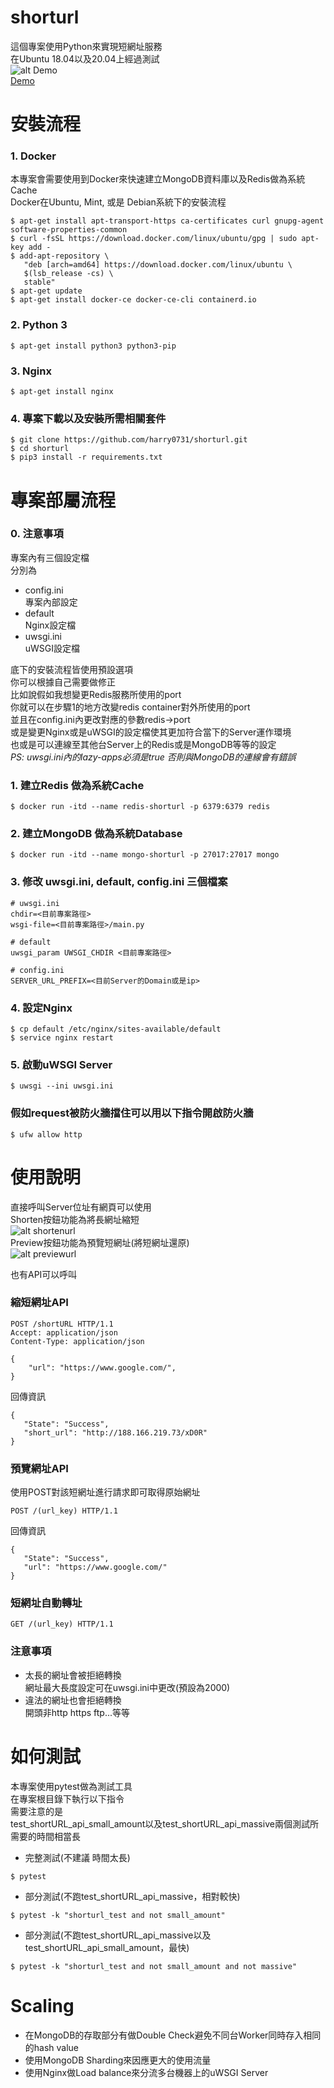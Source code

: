 # shorturl  

這個專案使用Python來實現短網址服務  
在Ubuntu 18.04以及20.04上經過測試  
![alt Demo](assets/Demo.png?raw=true "Demo")  
[Demo](http://188.166.219.73/)  

# **安裝流程**  
### 1. Docker
本專案會需要使用到Docker來快速建立MongoDB資料庫以及Redis做為系統Cache  
Docker在Ubuntu, Mint, 或是 Debian系統下的安裝流程  
```
$ apt-get install apt-transport-https ca-certificates curl gnupg-agent software-properties-common
$ curl -fsSL https://download.docker.com/linux/ubuntu/gpg | sudo apt-key add -
$ add-apt-repository \
   "deb [arch=amd64] https://download.docker.com/linux/ubuntu \
   $(lsb_release -cs) \
   stable"
$ apt-get update
$ apt-get install docker-ce docker-ce-cli containerd.io
```  

### 2. Python 3
```  
$ apt-get install python3 python3-pip
```  
### 3. Nginx  
```  
$ apt-get install nginx
```  
### 4. 專案下載以及安裝所需相關套件
```  
$ git clone https://github.com/harry0731/shorturl.git
$ cd shorturl
$ pip3 install -r requirements.txt
```  
# **專案部屬流程**  
### 0. 注意事項  
專案內有三個設定檔  
分別為  
* config.ini  
專案內部設定
* default  
Nginx設定檔
* uwsgi.ini  
uWSGI設定檔  

底下的安裝流程皆使用預設選項  
你可以根據自己需要做修正  
比如說假如我想變更Redis服務所使用的port  
你就可以在步驟1的地方改變redis container對外所使用的port  
並且在config.ini內更改對應的參數redis->port  
或是變更Nginx或是uWSGI的設定檔使其更加符合當下的Server運作環境  
也或是可以連線至其他台Server上的Redis或是MongoDB等等的設定  
*PS: uwsgi.ini內的lazy-apps必須是true 否則與MongoDB的連線會有錯誤*

### 1. 建立Redis 做為系統Cache
```
$ docker run -itd --name redis-shorturl -p 6379:6379 redis
```  
### 2. 建立MongoDB 做為系統Database
```
$ docker run -itd --name mongo-shorturl -p 27017:27017 mongo
```
### 3. 修改 uwsgi.ini, default, config.ini 三個檔案  
```
# uwsgi.ini
chdir=<目前專案路徑>
wsgi-file=<目前專案路徑>/main.py

# default
uwsgi_param UWSGI_CHDIR <目前專案路徑>

# config.ini 
SERVER_URL_PREFIX=<目前Server的Domain或是ip>
```  
### 4. 設定Nginx
```  
$ cp default /etc/nginx/sites-available/default
$ service nginx restart
```  
### 5. 啟動uWSGI Server
```  
$ uwsgi --ini uwsgi.ini
```  
### 假如request被防火牆擋住可以用以下指令開啟防火牆
```
$ ufw allow http
```

# **使用說明**  
直接呼叫Server位址有網頁可以使用  
Shorten按鈕功能為將長網址縮短  
![alt shortenurl](assets/shortenurl.gif?raw=true "shortenurl")  
Preview按鈕功能為預覽短網址(將短網址還原)  
![alt previewurl](assets/previewurl.gif?raw=true "previewurl") 

也有API可以呼叫  
### **縮短網址API** 
```  
POST /shortURL HTTP/1.1
Accept: application/json
Content-Type: application/json

{
    "url": "https://www.google.com/",
}
```  
回傳資訊  
```
{
   "State": "Success",
   "short_url": "http://188.166.219.73/xD0R"
}
```  

### **預覽網址API** 
使用POST對該短網址進行請求即可取得原始網址
```  
POST /(url_key) HTTP/1.1
```  
回傳資訊  
```
{
   "State": "Success",
   "url": "https://www.google.com/"
}
```  

### **短網址自動轉址** 
```  
GET /(url_key) HTTP/1.1
```  

### **注意事項**  
* 太長的網址會被拒絕轉換  
網址最大長度設定可在uwsgi.ini中更改(預設為2000)  
* 違法的網址也會拒絕轉換  
開頭非http https ftp...等等


# **如何測試**  
本專案使用pytest做為測試工具  
在專案根目錄下執行以下指令  
需要注意的是  
test_shortURL_api_small_amount以及test_shortURL_api_massive兩個測試所需要的時間相當長  
* 完整測試(不建議 時間太長)
```  
$ pytest
```  
* 部分測試(不跑test_shortURL_api_massive，相對較快)  
```
$ pytest -k "shorturl_test and not small_amount" 
```  
* 部分測試(不跑test_shortURL_api_massive以及test_shortURL_api_small_amount，最快)  
```
$ pytest -k "shorturl_test and not small_amount and not massive" 
```

# **Scaling**  
* 在MongoDB的存取部分有做Double Check避免不同台Worker同時存入相同的hash value
* 使用MongoDB Sharding來因應更大的使用流量  
* 使用Nginx做Load balance來分流多台機器上的uWSGI Server  
